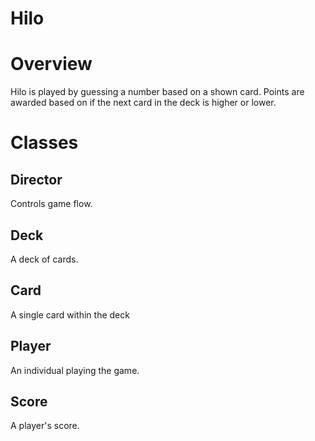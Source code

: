 # Hilo

# Overview
Hilo is played by guessing a number based on a shown card. Points are awarded based on if the next card in the deck is higher or lower.

# Classes
## Director
Controls game flow.
## Deck
A deck of cards.
## Card
A single card within the deck
## Player
An individual playing the game.
## Score
A player's score.
